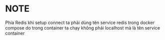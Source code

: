 # NOTE

Phía Redis khi setup connect ta phải dùng tên service redis trong docker compose do trong container ta chạy không phải localhost mà là tên service container
